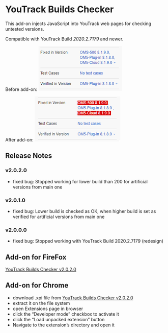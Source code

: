 # YouTrack Builds Checker
This add-on injects JavaScript into YouTrack web pages for checking untested versions. 

Compatible with YouTrack Build *2020.2.7179* and newer.

Before add-on: 
![before](Before.png)

After add-on:
![after](After.png)

## Release Notes
### v2.0.2.0
* fixed bug: Stopped working for lower build than 200 for artificial versions from main one
### v2.0.1.0
* fixed bug: Lower build is checked as OK, when higher build is set as verified for artificial versions from main one
### v2.0.0.0
* fixed bug: Stopped working with YouTrack Build 2020.2.7179 (redesign) 

## Add-on for FireFox
[YouTrack Builds Checker v2.0.2.0](https://addons.mozilla.org/cs/firefox/addon/youtrack-builds-checker/)

## Add-on for Chrome
* download .xpi file from [YouTrack Builds Checker v2.0.2.0](https://github.com/cernyjan/YouTrack-BuildsChecker/releases/tag/v2.0.2.0)
* extract it on the file system
* open Extensions page in browser
* click the “Developer mode” checkbox to activate it
* click the “Load unpacked extension” button
* Navigate to the extension’s directory and open it